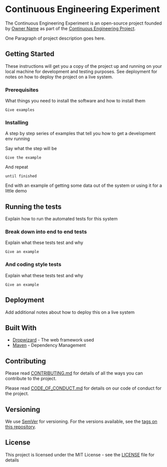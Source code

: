 # <!--TODO: Update project name--> Continuous Engineering Experiment

The <!--TODO: Update project name--> Continuous Engineering Experiment is an open-source project founded by <!--TODO: Update owner-->[Owner Name][OWNER] as part of the [Continuous Engineering Project][CEP].
<!--TODO: Update project description--> One Paragraph of project description goes here.

## Getting Started

These instructions will get you a copy of the project up and running on your local machine for development and testing purposes. See deployment for notes on how to deploy the project on a live system.

### Prerequisites
<!-- TODO: Update Prerequisites-->
What things you need to install the software and how to install them

```
Give examples
```

### Installing
<!-- TODO: Update Installing-->
A step by step series of examples that tell you how to get a development env running

Say what the step will be

```
Give the example
```

And repeat

```
until finished
```

End with an example of getting some data out of the system or using it for a little demo

## Running the tests
<!-- TODO: Update Running the tests-->
Explain how to run the automated tests for this system

### Break down into end to end tests

Explain what these tests test and why

```
Give an example
```

### And coding style tests

Explain what these tests test and why

```
Give an example
```

## Deployment
<!-- TODO: Update Deployment-->
Add additional notes about how to deploy this on a live system

## Built With
<!-- TODO: Update Built With-->
* [Dropwizard](http://www.dropwizard.io/1.0.2/docs/) - The web framework used
* [Maven](https://maven.apache.org/) - Dependency Management


## Contributing

Please read [CONTRIBUTING.md][CONTRIB] for details of all the ways you can contribute to the project.

Please read [CODE_OF_CONDUCT.md][COC] for details on our code of conduct for the project.

## Versioning

We use [SemVer][SEMVER] for versioning. For the versions available, see the [tags on this repository][REPOTAGS].

## License

This project is licensed under the MIT License - see the [LICENSE][LICENSE] file for details

[LOGO]: ./docs/resources/cep-logo.png "The Continuous Engineering Project"
[CEP]: https://www.continuousengineeringproject.org/
[LICENSE]: LICENSE
<!-- TODO: Update REPOTAGS -->
[REPOTAGS]: https://github.com/ContinuousEngineeringProject/ContinuousEngineeringPlatform/tags
[SEMVER]: http://semver.org/
[COC]: ./docs/CODE_OF_CONDUCT.md
[CONTRIB]: ./docs/CONTRIBUTING.md
<!-- TODO: Update OWNER -->
[OWNER]: https://github.com/

